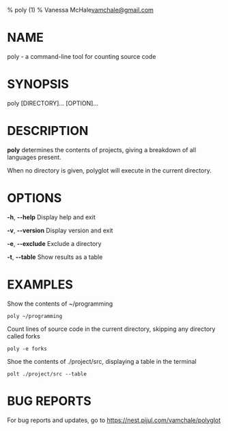 % poly (1)
% Vanessa McHale<vamchale@gmail.com>

# NAME

poly - a command-line tool for counting source code

# SYNOPSIS

  poly [DIRECTORY]... [OPTION]...

# DESCRIPTION

**poly** determines the contents of projects, giving a breakdown of all
languages present.

When no directory is given, polyglot will execute in the current directory.

# OPTIONS

**-h**, **-\-help** Display help and exit

**-v**, **-\-version** Display version and exit

**-e**, **-\-exclude** Exclude a directory

**-t**, **-\-table** Show results as a table

# EXAMPLES

Show the contents of ~/programming

```
poly ~/programming
```

Count lines of source code in the current directory, skipping any directory called forks

```
poly -e forks
```

Shoe the contents of ./project/src, displaying a table in the terminal

```
polt ./project/src --table
```

# BUG REPORTS

For bug reports and updates, go to https://nest.pijul.com/vamchale/polyglot
